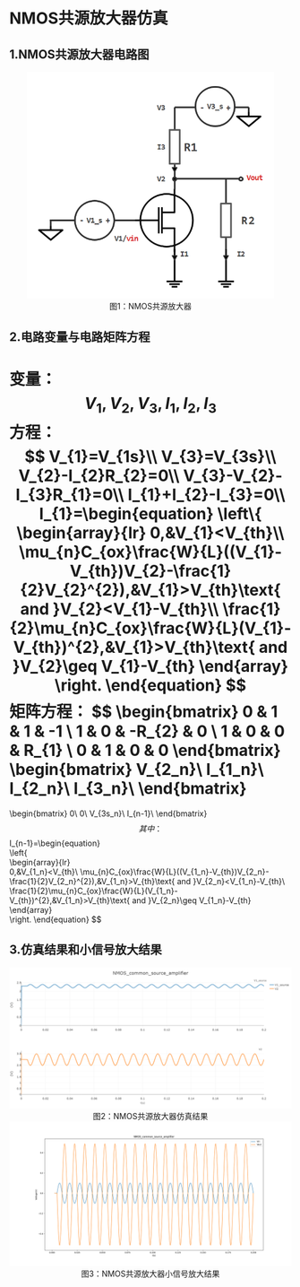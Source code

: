 # NMOS共源放大器仿真

## 1.NMOS共源放大器电路图

<div>
	<center>
	<img src="circuit_schematic/NMOS_common_source_amplifier.PNG"
        alt="图片无法显示"
		style="zoom:60%"/>
	<br>
	图1：NMOS共源放大器
	</center>
</div>

## 2.电路变量与电路矩阵方程

变量：
$$
V_{1},V_{2},V_{3},I_{1},I_{2},I_{3}
$$
方程：
$$
V_{1}=V_{1s}\\
V_{3}=V_{3s}\\
V_{2}-I_{2}R_{2}=0\\
V_{3}-V_{2}-I_{3}R_{1}=0\\
I_{1}+I_{2}-I_{3}=0\\
I_{1}=\begin{equation}  
\left\{  
             \begin{array}{lr}  
             0,&V_{1}<V_{th}\\
			 \mu_{n}C_{ox}\frac{W}{L}((V_{1}-V_{th})V_{2}-\frac{1}{2}V_{2}^{2}),&V_{1}>V_{th}\text{ and }V_{2}<V_{1}-V_{th}\\
			 \frac{1}{2}\mu_{n}C_{ox}\frac{W}{L}(V_{1}-V_{th})^{2},&V_{1}>V_{th}\text{ and }V_{2}\geq V_{1}-V_{th}
             \end{array}  
\right.
\end{equation}
$$
矩阵方程：
$$
\begin{bmatrix}
0 & 1 & 1 & -1 \\
1 & 0 & -R_{2} & 0 \\
1 & 0 & 0 & R_{1} \\
0 & 1 & 0 & 0
\end{bmatrix}
\begin{bmatrix}
V_{2_n}\\
I_{1_n}\\
I_{2_n}\\
I_{3_n}\\
\end{bmatrix}
=
\begin{bmatrix}
0\\
0\\
V_{3s_n}\\
I_{n-1}\\
\end{bmatrix}
$$
其中：
$$
I_{n-1}=\begin{equation}  
\left\{  
             \begin{array}{lr}  
             0,&V_{1_n}<V_{th}\\
			 \mu_{n}C_{ox}\frac{W}{L}((V_{1_n}-V_{th})V_{2_n}-\frac{1}{2}V_{2_n}^{2}),&V_{1_n}>V_{th}\text{ and }V_{2_n}<V_{1_n}-V_{th}\\
			 \frac{1}{2}\mu_{n}C_{ox}\frac{W}{L}(V_{1_n}-V_{th})^{2},&V_{1_n}>V_{th}\text{ and }V_{2_n}\geq V_{1_n}-V_{th}
             \end{array}  
\right.
\end{equation}
$$

## 3.仿真结果和小信号放大结果

<div>
	<center>
	<img src="result/simulation_result.PNG"
        alt="图片无法显示"
		style="zoom:60%"/>
	<br>
	图2：NMOS共源放大器仿真结果
	</center>
</div>

<div>
	<center>
	<img src="result/amplified_result.png"
        alt="图片无法显示"
		style="zoom:60%"/>
	<br>
	图3：NMOS共源放大器小信号放大结果
	</center>
</div>
